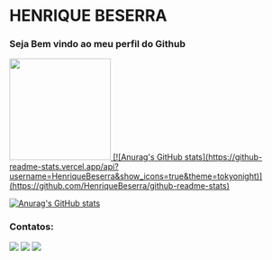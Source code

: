# HENRIQUE BESERRA
### Seja Bem vindo ao meu perfil do Github

<div>
<a href="https://github.com/HenriqueBeserra">
<img height="180em" src="https://github-readme-stats.vercel.app/api/top-langs/?username=HenriqueBeserra&layout=compact&langs_count=7&theme=tokyonight"/>
[![Anurag's GitHub stats](https://github-readme-stats.vercel.app/api?username=HenriqueBeserra&show_icons=true&theme=tokyonight)](https://github.com/HenriqueBeserra/github-readme-stats)
</div>

[![Anurag's GitHub stats](https://github-readme-stats.vercel.app/api?username=HenriqueBeserra&show_icons=true&theme=tokyonight)](https://github.com/HenriqueBeserra/github-readme-stats)

### Contatos:

<div>

<a href="https://www.instagram.com/?hl=pt-br/" target="_blank"><img src="https://img.shields.io/badge/-Instagram-%23E4405F?style=for-the-badge&logo=instagram&logoColor=white" target="_blank"></a>
<a href = "https://mail.google.com/mail/u/0/?tab=rm&ogbl#inbox"><img src="https://img.shields.io/badge/Gmail-D14836?style=for-the-badge&logo=gmail&logoColor=white" target="_blank"></a>
<a href="https://www.linkedin.com/in/henrique-beserra-800817176/" target="_blank"><img src="https://img.shields.io/badge/-LinkedIn-%230077B5?style=for-the-badge&logo=linkedin&logoColor=white" target="_blank"></a>   
</div>
<!---
HenriqueBeserra/HenriqueBeserra is a ✨ special ✨ repository because its `README.md` (this file) appears on your GitHub profile.
You can click the Preview link to take a look at your changes.
--->
